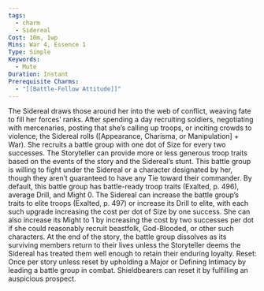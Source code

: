 ```yaml
---
tags:
  - charm
  - Sidereal
Cost: 10m, 1wp
Mins: War 4, Essence 1
Type: Simple
Keywords:
  - Mute
Duration: Instant
Prerequisite Charms:
  - "[[Battle-Fellow Attitude]]"
---
```

The Sidereal draws those around her into the web of conflict, weaving fate to fill her forces’ ranks. After spending a day recruiting soldiers, negotiating with mercenaries, posting that she’s calling up troops, or inciting crowds to violence, the Sidereal rolls ([Appearance, Charisma, or Manipulation] + War). She recruits a battle group with one dot of Size for every two successes. The Storyteller can provide more or less generous troop traits based on the events of the story and the Sidereal’s stunt. This battle group is willing to fight under the Sidereal or a character designated by her, though they aren’t guaranteed to have any Tie toward their commander. By default, this battle group has battle-ready troop traits (Exalted, p. 496), average Drill, and Might 0. The Sidereal can increase the battle group’s traits to elite troops (Exalted, p. 497) or increase its Drill to elite, with each such upgrade increasing the cost per dot of Size by one success. She can also increase its Might to 1 by increasing the cost by two successes per dot if she could reasonably recruit beastfolk, God-Blooded, or other such characters. At the end of the story, the battle group dissolves as its surviving members return to their lives unless the Storyteller deems the Sidereal has treated them well enough to retain their enduring loyalty. Reset: Once per story unless reset by upholding a Major or Defining Intimacy by leading a battle group in combat. Shieldbearers can reset it by fulfilling an auspicious prospect.